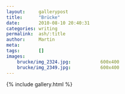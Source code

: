 ```yaml
---
layout:     gallerypost
title:      "Brücke"
date:       2010-08-10 20:40:31
categories: writing
permalink:  ash/:title
author:     Martin
meta:
tags:       []
images:
    brucke/img_2324.jpg:           600x400
    brucke/img_2349.jpg:           600x400
---
```


{% include gallery.html %}
